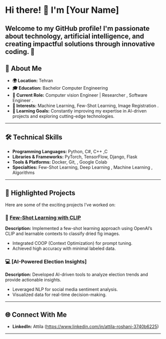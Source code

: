 # Hi there! 👋 I'm [Your Name]  

Welcome to my GitHub profile! I'm passionate about technology, artificial intelligence, and creating impactful solutions through innovative coding. 🌟  
---
## 🚀 About Me
- **🌍 Location:** Tehran
- **🎓 Education:** Bachelor Computer Engineering  
- **💼 Current Role:** Computer vision Engineer | Researcher , Software Engineer .
- **📌 Interests:** Machine Learning, Few-Shot Learning, Image Registration  . 
- **🌱 Learning Goals:** Constantly improving my expertise in AI-driven projects and exploring cutting-edge technologies.  
---

## 🛠️ Technical Skills  
- **Programming Languages:** Python, C#, C++ ,C 
- **Libraries & Frameworks:** PyTorch, TensorFlow, Django, Flask  
- **Tools & Platforms:** Docker, Git, , Google Colab  
- **Specialties:** Few-Shot Learning, Deep Learning , Machine Learning , Algorithms
---
## 📂 Highlighted Projects  
Here are some of the exciting projects I’ve worked on:  

### 🎯 **[Few-Shot Learning with CLIP](https://github.com/AttilaRoshani/Meta_Learning-MAML-Algorithm)**  
**Description:** Implemented a few-shot learning approach using OpenAI’s CLIP and learnable contexts to classify dried fig images.  
- Integrated COOP (Context Optimization) for prompt tuning.  
- Achieved high accuracy with minimal labeled data.  

### 💻 **[AI-Powered Election Insights]**  
**Description:** Developed AI-driven tools to analyze election trends and provide actionable insights.  
- Leveraged NLP for social media sentiment analysis.  
- Visualized data for real-time decision-making.  
---
## 🌐 Connect With Me  
- **LinkedIn:** Attila (https://www.linkedin.com/in/attila-roshani-3740b6225)  
---
